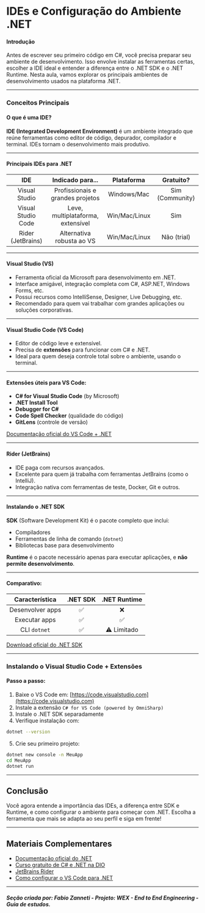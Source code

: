 # **IDEs e Configuração do Ambiente .NET**

#### **Introdução**

Antes de escrever seu primeiro código em C#, você precisa preparar seu ambiente de desenvolvimento. Isso envolve instalar as ferramentas certas, escolher a IDE ideal e entender a diferença entre o .NET SDK e o .NET Runtime. Nesta aula, vamos explorar os principais ambientes de desenvolvimento usados na plataforma .NET.

---

### **Conceitos Principais**

#### **O que é uma IDE?**

**IDE (Integrated Development Environment)** é um ambiente integrado que reúne ferramentas como editor de código, depurador, compilador e terminal. IDEs tornam o desenvolvimento mais produtivo.

---

#### **Principais IDEs para .NET**

|IDE|Indicado para...|Plataforma|Gratuito?|
|:---:|:---:|:---:|:---:|
|Visual Studio| Profissionais e grandes projetos|Windows/Mac|Sim (Community)|
|Visual Studio Code|Leve, multiplataforma, extensível|Win/Mac/Linux|Sim|
|Rider (JetBrains)|Alternativa robusta ao VS| Win/Mac/Linux|Não (trial)|

---

#### **Visual Studio (VS)**

- Ferramenta oficial da Microsoft para desenvolvimento em .NET.
- Interface amigável, integração completa com C#, ASP.NET, Windows Forms, etc.
- Possui recursos como IntelliSense, Designer, Live Debugging, etc.
- Recomendado para quem vai trabalhar com grandes aplicações ou soluções corporativas.

---

#### **Visual Studio Code (VS Code)**

- Editor de código leve e extensível.
- Precisa de **extensões** para funcionar com C# e .NET.
- Ideal para quem deseja controle total sobre o ambiente, usando o terminal.

---

#### **Extensões úteis para VS Code:**

- **C# for Visual Studio Code** (by Microsoft)
- **.NET Install Tool**
- **Debugger for C#**
- **Code Spell Checker** (qualidade do código)
- **GitLens** (controle de versão)

[Documentação oficial do VS Code + .NET](https://learn.microsoft.com/pt-br/dotnet/core/tutorials/with-visual-studio-code)

---

#### **Rider (JetBrains)**

- IDE paga com recursos avançados.
- Excelente para quem já trabalha com ferramentas JetBrains (como o IntelliJ).
- Integração nativa com ferramentas de teste, Docker, Git e outros.

---

#### **Instalando o .NET SDK**

**SDK** (Software Development Kit) é o pacote completo que inclui:

* Compiladores
* Ferramentas de linha de comando (`dotnet`)
* Bibliotecas base para desenvolvimento

**Runtime** é o pacote necessário apenas para executar aplicações, e **não permite desenvolvimento**.

---

#### **Comparativo:**

|Característica|.NET SDK|.NET Runtime|
|:---:|:---:|:---:|
|Desenvolver apps |✅|❌|
|Executar apps|✅|✅|
|CLI `dotnet`|✅|⚠️ Limitado|

[Download oficial do .NET SDK](https://dotnet.microsoft.com/en-us/download)

---

### **Instalando o Visual Studio Code + Extensões**

#### **Passo a passo:**

1. Baixe o VS Code em: [https://code.visualstudio.com](https://code.visualstudio.com)
2. Instale a extensão `C# for VS Code (powered by OmniSharp)`
3. Instale o .NET SDK separadamente
4. Verifique instalação com:

```bash
dotnet --version
```

5. Crie seu primeiro projeto:

```bash
dotnet new console -n MeuApp
cd MeuApp
dotnet run
```

---

## **Conclusão**

Você agora entende a importância das IDEs, a diferença entre SDK e Runtime, e como configurar o ambiente para começar com .NET. Escolha a ferramenta que mais se adapta ao seu perfil e siga em frente!

---

## **Materiais Complementares**

* [Documentação oficial do .NET](https://learn.microsoft.com/pt-br/dotnet/)
* [Curso gratuito de C# e .NET na DIO](https://web.digitalinnovation.one/)
* [JetBrains Rider](https://www.jetbrains.com/rider/)
* [Como configurar o VS Code para .NET](https://www.youtube.com/watch?v=oyJIGeEYb8Y)

---

##### Seção criada por: *Fabio Zanneti - Projeto: WEX - End to End Engineering* - Guia de estudos.
